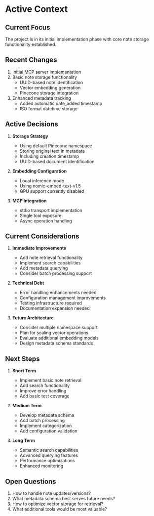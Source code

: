 # Active Context

## Current Focus
The project is in its initial implementation phase with core note storage functionality established.

## Recent Changes
1. Initial MCP server implementation
2. Basic note storage functionality
   - UUID-based note identification
   - Vector embedding generation
   - Pinecone storage integration
3. Enhanced metadata tracking
   - Added automatic date_added timestamp
   - ISO format datetime storage

## Active Decisions
1. **Storage Strategy**
   - Using default Pinecone namespace
   - Storing original text in metadata
   - Including creation timestamp
   - UUID-based document identification

2. **Embedding Configuration**
   - Local inference mode
   - Using nomic-embed-text-v1.5
   - GPU support currently disabled

3. **MCP Integration**
   - stdio transport implementation
   - Single tool exposure
   - Async operation handling

## Current Considerations
1. **Immediate Improvements**
   - Add note retrieval functionality
   - Implement search capabilities
   - Add metadata querying
   - Consider batch processing support

2. **Technical Debt**
   - Error handling enhancements needed
   - Configuration management improvements
   - Testing infrastructure required
   - Documentation expansion needed

3. **Future Architecture**
   - Consider multiple namespace support
   - Plan for scaling vector operations
   - Evaluate additional embedding models
   - Design metadata schema standards

## Next Steps
1. **Short Term**
   - Implement basic note retrieval
   - Add search functionality
   - Improve error handling
   - Add basic test coverage

2. **Medium Term**
   - Develop metadata schema
   - Add batch processing
   - Implement categorization
   - Add configuration validation

3. **Long Term**
   - Semantic search capabilities
   - Advanced querying features
   - Performance optimizations
   - Enhanced monitoring

## Open Questions
1. How to handle note updates/versions?
2. What metadata schema best serves future needs?
3. How to optimize vector storage for retrieval?
4. What additional tools would be most valuable?
